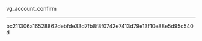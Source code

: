 vg_account_confirm
**********************************************************

bc211306a16528862debfde33d7fb8f8f0742e7413d79e13f10e88e5d95c540d
